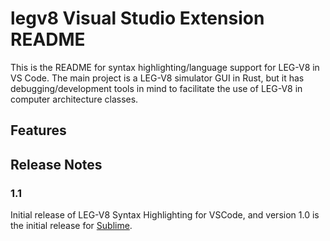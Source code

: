 # legv8 Visual Studio Extension README

This is the README for syntax highlighting/language support for LEG-V8 in VS Code. The main project is a LEG-V8 simulator GUI in Rust, but it has debugging/development tools in mind to facilitate the use of LEG-V8 in computer architecture classes.

## Features



## Release Notes

### 1.1
Initial release of LEG-V8 Syntax Highlighting for VSCode, and version 1.0 is the initial release for [Sublime](https://github.com/anvitha305/legv8sim/releases/tag/sublime).

